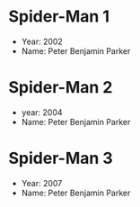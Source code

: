 # Spider-Man 1
- Year: 2002
- Name: Peter Benjamin Parker

# Spider-Man 2
- year: 2004
- Name: Peter Benjamin Parker

# Spider-Man 3
- Year: 2007
- Name: Peter Benjamin Parker

